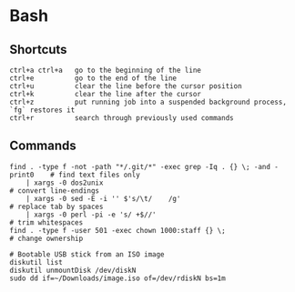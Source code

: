 # Bash

## Shortcuts

    ctrl+a ctrl+a   go to the beginning of the line
    ctrl+e          go to the end of the line
    ctrl+u          clear the line before the cursor position
    ctrl+k          clear the line after the cursor
    ctrl+z          put running job into a suspended background process, `fg` restores it
    ctrl+r          search through previously used commands

## Commands

    find . -type f -not -path "*/.git/*" -exec grep -Iq . {} \; -and -print0    # find text files only
        | xargs -0 dos2unix                                                     # convert line-endings
        | xargs -0 sed -E -i '' $'s/\t/    /g'                                  # replace tab by spaces
        | xargs -0 perl -pi -e 's/ +$//'                                        # trim whitespaces
    find . -type f -user 501 -exec chown 1000:staff {} \;                       # change ownership

    # Bootable USB stick from an ISO image
    diskutil list
    diskutil unmountDisk /dev/diskN
    sudo dd if=~/Downloads/image.iso of=/dev/rdiskN bs=1m
